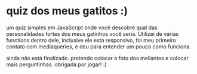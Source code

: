 
# quiz dos meus gatitos :)

um quiz simples em JavaScript onde você descobre qual das personalidades fortes dos meus gatinhos você seria. Utilizei de várias functions dentro dele, inclusive ele está responsivo, foi meu primeiro contato com mediaqueries, e deu para entender um pouco como funciona.

ainda não está finalizado. pretendo colocar a foto dos meliantes e colocar mais perguntinhas. obrigada por jogar! :)
